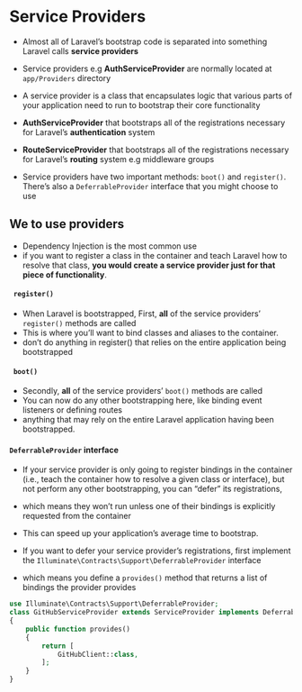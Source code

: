 <!-- @format -->

# Service Providers

- Almost all of Laravel’s bootstrap code is separated into something Laravel calls **service providers**
- Service providers e.g **AuthServiceProvider** are normally located at `app/Providers` directory
- A service provider is a class that encapsulates logic that various parts of your application need to run to bootstrap their core functionality

- **AuthServiceProvider** that bootstraps all of the registrations necessary for Laravel’s **authentication** system
- **RouteServiceProvider** that bootstraps all of the registrations necessary for Laravel’s **routing** system e.g middleware groups
- Service providers have two important methods: `boot()` and `register()`. There’s also a `DeferrableProvider` interface that you might choose to use

## We to use providers

- Dependency Injection is the most common use
- if you want to register a class in the container and teach Laravel how to resolve that class, **you would create a service provider just for that piece of functionality**.

#### ` register()`

- When Laravel is bootstrapped, First, **all** of the service providers’ `register()` methods are called
- This is where you’ll want to bind classes and aliases to the container.
- don’t do anything in register() that relies on the entire application being bootstrapped

#### ` boot()`

- Secondly, **all** of the service providers’ `boot()` methods are called
- You can now do any other bootstrapping here, like binding event listeners or defining routes
- anything that may rely on the entire Laravel application having been bootstrapped.

#### `DeferrableProvider` interface

- If your service provider is only going to register bindings in the container (i.e., teach the container how to resolve a given class or interface), but not perform any other bootstrapping, you can “defer” its registrations,
- which means they won’t run unless one of their bindings is explicitly requested from the container
- This can speed up your application’s average time to bootstrap.

- If you want to defer your service provider’s registrations, first implement the `Illuminate\Contracts\Support\DeferrableProvider` interface
- which means you define a `provides()` method that returns a list of bindings the provider provides

```php
use Illuminate\Contracts\Support\DeferrableProvider;
class GitHubServiceProvider extends ServiceProvider implements DeferrableProvider
{
    public function provides()
    {
        return [
            GitHubClient::class,
        ];
    }
}
```
